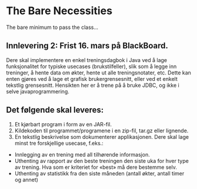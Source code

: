 ﻿# The Bare Necessities
The bare minimum to pass the class...

## Innlevering 2: Frist 16. mars på BlackBoard. 


Dere skal implementere en enkel treningsdagbok i Java ved å lage funksjonalitet for typiske 
usecases (brukstilfeller), slik som å legge inn treninger, å  hente data om økter, hente ut 
alle treningsnotater, etc. Dette kan enten gjøres ved å lage et grafisk brukergrensesnitt, 
eller ved et enkelt tekstlig grensesnitt. Hensikten her er å trene på å bruke JDBC, og 
ikke i selve javaprogrammering. 

## Det følgende skal leveres:  

1. Et kjørbart program i form av en JAR-fil. 
2. Kildekoden til programmet/programene i en zip-fil, tar.gz eller lignende. 
3. En tekstlig beskrivelse som dokumenterer applikasjonen. Dere skal lage minst tre forskjellige usecase, f.eks.: 

* Innlegging av en trening med all tilhørende informasjon. 
* Uthenting av rapport av den beste treningen den siste uka for hver type av trening. 
  Hva som er kriteriet for «best» må dere bestemme selv. 
* Uthenting av statistikk fra den siste måneden (antall økter, antall timer og annet)
